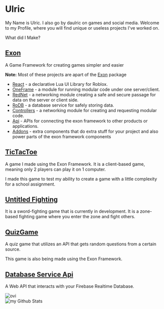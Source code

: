 # Ulric 
My Name is Ulric. I also go by daulric on games and social media. Welcome to my Profile, where you will find unique or useless projects I've worked on.

What did I Make?

## **[Exon](https://github.com/daulric/exon)**
A Game Framework for creating games simpler and easier

__**Note:**__ Most of these projects are apart of the [Exon](https://github.com/daulric/exon) package
- [React](https://github.com/daulric/exon/tree/main/react) - a declarative Lua UI Library for Roblox.
- [OneFrame](https://github.com/daulric/exon/tree/main/oneframe) - a module for running modular code under one server/client.
- [RedNet](https://github.com/daulric/exon/tree/main/rednet) - a networking module creating a safe and secure passage for data on the server or client side.
- [RoDB](https://github.com/daulric/exon/tree/main/rodb) - a database service for safely storing data.
- [Controllers](https://github.com/daulric/exon/tree/main/controllers) - a networking module for creating and requesting modular code.
- [Api](https://github.com/daulric/exon/tree/main/api) - APIs for connecting the exon framework to other products or applications.
- [Addons](https://github.com/daulric/exon/tree/man/addons) - extra components that do extra stuff for your project and also power parts of the exon framework components
 
## [TicTacToe](https://github.com/daulric/tictactoe)
A game I made using the Exon Framework. It is a client-based game, meaning only 2 players can play it on 1 computer.

I made this game to test my ability to create a game with a little complexity for a school assignment.

## [Untitled Fighting](https://github.com/daulric/Untitled-Fighting)
It is a sword-fighting game that is currently in development. It is a zone-based fighting game where you enter the zone and fight others.

## [QuizGame](https://github.com/daulric/QuizGameRoblox)
A quiz game that utilizes an API that gets random questions from a certain source.

This game is also being made using the Exon Framework.

## [Database Service Api](https://github.com/daulric/DatabaseServiceApi)
A Web API that interacts with your Firebase Realtime Database. 

<img src="https://github-readme-stats.vercel.app/api/top-langs?username=daulric&show_icons=true&locale=en&layout=compact&theme=chartreuse-dark" alt="ovi" />
<br />
<img align="center" src="https://github-readme-stats.vercel.app/api?username=daulric&include_all_commits=true&count_private=true&show_icons=true&line_height=20&title_color=2B5BBD&icon_color=1124BB&text_color=A1A1A1&bg_color=0,000000,130F40" alt="my Github Stats"/>
